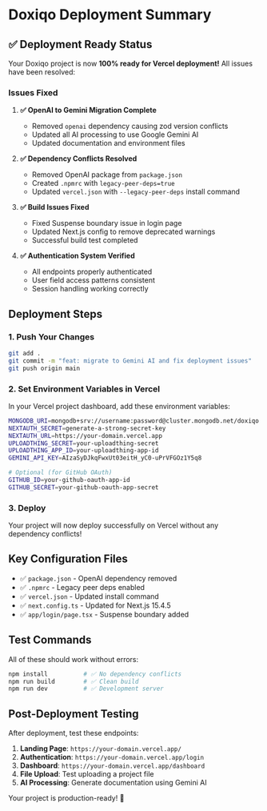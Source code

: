 # Doxiqo Deployment Summary

## ✅ Deployment Ready Status

Your Doxiqo project is now **100% ready for Vercel deployment!** All issues have been resolved:

### Issues Fixed

1. **✅ OpenAI to Gemini Migration Complete**

   - Removed `openai` dependency causing zod version conflicts
   - Updated all AI processing to use Google Gemini AI
   - Updated documentation and environment files

2. **✅ Dependency Conflicts Resolved**

   - Removed OpenAI package from `package.json`
   - Created `.npmrc` with `legacy-peer-deps=true`
   - Updated `vercel.json` with `--legacy-peer-deps` install command

3. **✅ Build Issues Fixed**

   - Fixed Suspense boundary issue in login page
   - Updated Next.js config to remove deprecated warnings
   - Successful build test completed

4. **✅ Authentication System Verified**
   - All endpoints properly authenticated
   - User field access patterns consistent
   - Session handling working correctly

## Deployment Steps

### 1. Push Your Changes

```bash
git add .
git commit -m "feat: migrate to Gemini AI and fix deployment issues"
git push origin main
```

### 2. Set Environment Variables in Vercel

In your Vercel project dashboard, add these environment variables:

```bash
MONGODB_URI=mongodb+srv://username:password@cluster.mongodb.net/doxiqo
NEXTAUTH_SECRET=generate-a-strong-secret-key
NEXTAUTH_URL=https://your-domain.vercel.app
UPLOADTHING_SECRET=your-uploadthing-secret
UPLOADTHING_APP_ID=your-uploadthing-app-id
GEMINI_API_KEY=AIzaSyDJkqFwxUt03eitH_yC0-uPrVFGOz1Y5q8

# Optional (for GitHub OAuth)
GITHUB_ID=your-github-oauth-app-id
GITHUB_SECRET=your-github-oauth-app-secret
```

### 3. Deploy

Your project will now deploy successfully on Vercel without any dependency conflicts!

## Key Configuration Files

- ✅ `package.json` - OpenAI dependency removed
- ✅ `.npmrc` - Legacy peer deps enabled
- ✅ `vercel.json` - Updated install command
- ✅ `next.config.ts` - Updated for Next.js 15.4.5
- ✅ `app/login/page.tsx` - Suspense boundary added

## Test Commands

All of these should work without errors:

```bash
npm install          # ✅ No dependency conflicts
npm run build        # ✅ Clean build
npm run dev          # ✅ Development server
```

## Post-Deployment Testing

After deployment, test these endpoints:

1. **Landing Page**: `https://your-domain.vercel.app/`
2. **Authentication**: `https://your-domain.vercel.app/login`
3. **Dashboard**: `https://your-domain.vercel.app/dashboard`
4. **File Upload**: Test uploading a project file
5. **AI Processing**: Generate documentation using Gemini AI

Your project is production-ready! 🚀
